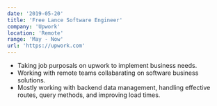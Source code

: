 ```yaml
---
date: '2019-05-20'
title: 'Free Lance Software Engineer'
company: 'Upwork'
location: 'Remote'
range: 'May - Now'
url: 'https://upwork.com'
---
```


- Taking job purposals on upwork to implement business needs.
- Working with remote teams collabarating on software business solutions.
- Mostly working with backend data management, handling effective routes, query methods, and improving load times.
